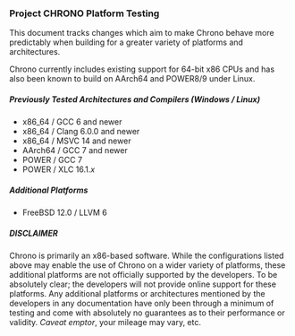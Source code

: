 ### Project CHRONO Platform Testing

This document tracks changes which aim to make Chrono behave more predictably when building for a greater variety of platforms and architectures. 

Chrono currently includes existing support for 64-bit x86 CPUs and has also been known to build on AArch64 and POWER8/9 under Linux.

##### Previously Tested Architectures and Compilers (Windows / Linux)
- x86_64 / GCC 6 and newer
- x86_64 / Clang 6.0.0 and newer
- x86_64 / MSVC 14 and newer
- AArch64 / GCC 7 and newer
- POWER / GCC 7
- POWER / XLC 16.1._x_


##### Additional Platforms
- FreeBSD 12.0 / LLVM 6


##### **DISCLAIMER**

Chrono is primarily an x86-based software. While the configurations listed above may enable the use of Chrono on a wider variety of platforms, these additional platforms are not officially supported by the developers. To be absolutely clear; the developers will not provide online support for these platforms.
Any additional platforms or architectures mentioned by the developers in any documentation have only been through a minimum of testing and come with absolutely no guarantees as to their performance or validity. _Caveat emptor_, your mileage may vary, etc.
